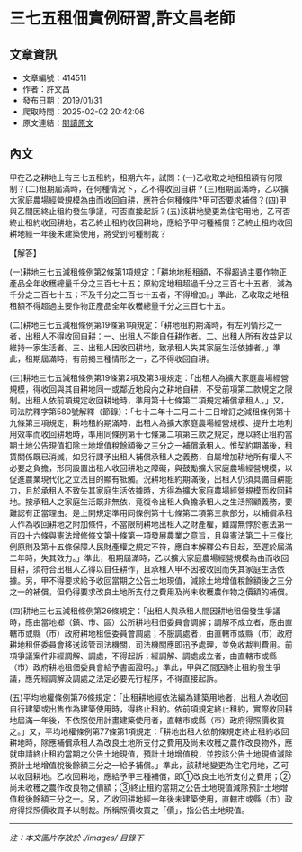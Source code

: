 # 三七五租佃實例研習,許文昌老師

## 文章資訊
- 文章編號：414511
- 作者：許文昌
- 發布日期：2019/01/31
- 爬取時間：2025-02-02 20:42:06
- 原文連結：[閱讀原文](https://real-estate.get.com.tw/Columns/detail.aspx?no=414511)

## 內文
甲在乙之耕地上有三七五租約，租期六年，試問：(一)乙收取之地租租額有何限制？(二)租期屆滿時，在何種情況下，乙不得收回自耕？(三)租期屆滿時，乙以擴大家庭農場經營規模為由而收回自耕，應符合何種條件?甲可否要求補償？(四)甲與乙間因終止租約發生爭議，可否直接起訴？(五)該耕地變更為住宅用地，乙可否終止租約收回耕地，若乙終止租約收回耕地，應給予甲何種補償？乙終止租約收回耕地經一年後未建築使用，將受到何種制裁？

【解答】

(一)耕地三七五減租條例第2條第1項規定：「耕地地租租額，不得超過主要作物正產品全年收穫總量千分之三百七十五；原約定地租超過千分之三百七十五者，減為千分之三百七十五；不及千分之三百七十五者，不得增加。」準此，乙收取之地租租額不得超過主要作物正產品全年收穫總量千分之三百七十五。

(二)耕地三七五減租條例第19條第1項規定：「耕地租約期滿時，有左列情形之一者，出租人不得收回自耕：一、出租人不能自任耕作者。二、出租人所有收益足以維持一家生活者。三、出租人因收回耕地，致承租人失其家庭生活依據者。」準此，租期屆滿時，有前揭三種情形之一，乙不得收回自耕。

(三)耕地三七五減租條例第19條第2項及第3項規定：「出租人為擴大家庭農場經營規模，得收回與其自耕地同一或鄰近地段內之耕地自耕，不受前項第二款規定之限制。出租人依前項規定收回耕地時，準用第十七條第二項規定補償承租人。」又，司法院釋字第580號解釋（節錄）：「七十二年十二月二十三日增訂之減租條例第十九條第三項規定，耕地租約期滿時，出租人為擴大家庭農場經營規模、提升土地利用效率而收回耕地時，準用同條例第十七條第二項第三款之規定，應以終止租約當期土地公告現值扣除土地增值稅餘額後之三分之一補償承租人。惟契約期滿後，租賃關係既已消滅，如另行課予出租人補償承租人之義務，自屬增加耕地所有權人不必要之負擔，形同設置出租人收回耕地之障礙，與鼓勵擴大家庭農場經營規模，以促進農業現代化之立法目的顯有牴觸。況耕地租約期滿後，出租人仍須具備自耕能力，且於承租人不致失其家庭生活依據時，方得為擴大家庭農場經營規模而收回耕地。按承租人之家庭生活既非無依，竟復令出租人負擔承租人之生活照顧義務，要難認有正當理由。是上開規定準用同條例第十七條第二項第三款部分，以補償承租人作為收回耕地之附加條件，不當限制耕地出租人之財產權，難謂無悖於憲法第一百四十六條與憲法增修條文第十條第一項發展農業之意旨，且與憲法第二十三條比例原則及第十五條保障人民財產權之規定不符，應自本解釋公布日起，至遲於屆滿二年時，失其效力。」準此，租期屆滿時，乙以擴大家庭農場經營規模為由而收回自耕，須符合出租人乙得以自任耕作，且承租人甲不因被收回而失其家庭生活依據。另，甲不得要求給予收回當期之公告土地現值，減除土地增值稅餘額後之三分之一的補償，但仍得要求改良土地所支付之費用及尚未收穫農作物之價額的補償。

(四)耕地三七五減租條例第26條規定：「出租人與承租人間因耕地租佃發生爭議時，應由當地鄉（鎮、市、區）公所耕地租佃委員會調解；調解不成立者，應由直轄市或縣（市）政府耕地租佃委員會調處；不服調處者，由直轄市或縣（市）政府耕地租佃委員會移送該管司法機關，司法機關應即迅予處理，並免收裁判費用。前項爭議案件非經調解、調處，不得起訴；經調解、調處成立者，由直轄市或縣（市）政府耕地租佃委員會給予書面證明。」準此，甲與乙間因終止租約發生爭議，應先經調解及調處之法定必要先行程序，不得直接起訴。

(五)平均地權條例第76條規定：「出租耕地經依法編為建築用地者，出租人為收回自行建築或出售作為建築使用時，得終止租約。依前項規定終止租約，實際收回耕地屆滿一年後，不依照使用計畫建築使用者，直轄市或縣（市）政府得照價收買之。」又，平均地權條例第77條第1項規定：「耕地出租人依前條規定終止租約收回耕地時，除應補償承租人為改良土地所支付之費用及尚未收穫之農作改良物外，應就申請終止租約當期之公告土地現值，預計土地增值稅，並按該公告土地現值減除預計土地增值稅後餘額三分之一給予補償。」準此，該耕地變更為住宅用地，乙可以收回耕地。乙收回耕地，應給予甲三種補償，即①改良土地所支付之費用；②尚未收穫之農作改良物之價額；③終止租約當期之公告土地現值減除預計土地增值稅後餘額三分之一。另，乙收回耕地經一年後未建築使用，直轄市或縣（市）政府得採照價收買予以制裁。所稱照價收買之「價」，指公告土地現值。

---
*注：本文圖片存放於 ./images/ 目錄下*
